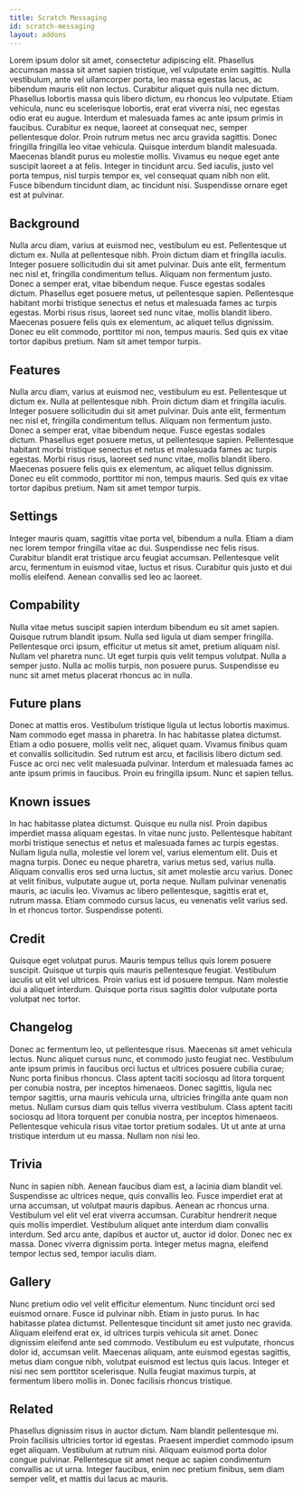 ```yaml
---
title: Scratch Messaging
id: scratch-messaging
layout: addons
---
```


Lorem ipsum dolor sit amet, consectetur adipiscing elit. Phasellus accumsan massa sit amet sapien tristique, vel vulputate enim sagittis. Nulla vestibulum, ante vel ullamcorper porta, leo massa egestas lacus, ac bibendum mauris elit non lectus. Curabitur aliquet quis nulla nec dictum. Phasellus lobortis massa quis libero dictum, eu rhoncus leo vulputate. Etiam vehicula, nunc eu scelerisque lobortis, erat erat viverra nisi, nec egestas odio erat eu augue. Interdum et malesuada fames ac ante ipsum primis in faucibus. Curabitur ex neque, laoreet at consequat nec, semper pellentesque dolor. Proin rutrum metus nec arcu gravida sagittis. Donec fringilla fringilla leo vitae vehicula. Quisque interdum blandit malesuada. Maecenas blandit purus eu molestie mollis. Vivamus eu neque eget ante suscipit laoreet a at felis. Integer in tincidunt arcu. Sed iaculis, justo vel porta tempus, nisl turpis tempor ex, vel consequat quam nibh non elit. Fusce bibendum tincidunt diam, ac tincidunt nisi. Suspendisse ornare eget est at pulvinar.

## Background

Nulla arcu diam, varius at euismod nec, vestibulum eu est. Pellentesque ut dictum ex. Nulla at pellentesque nibh. Proin dictum diam et fringilla iaculis. Integer posuere sollicitudin dui sit amet pulvinar. Duis ante elit, fermentum nec nisl et, fringilla condimentum tellus. Aliquam non fermentum justo. Donec a semper erat, vitae bibendum neque. Fusce egestas sodales dictum. Phasellus eget posuere metus, ut pellentesque sapien. Pellentesque habitant morbi tristique senectus et netus et malesuada fames ac turpis egestas. Morbi risus risus, laoreet sed nunc vitae, mollis blandit libero. Maecenas posuere felis quis ex elementum, ac aliquet tellus dignissim. Donec eu elit commodo, porttitor mi non, tempus mauris. Sed quis ex vitae tortor dapibus pretium. Nam sit amet tempor turpis.

## Features

Nulla arcu diam, varius at euismod nec, vestibulum eu est. Pellentesque ut dictum ex. Nulla at pellentesque nibh. Proin dictum diam et fringilla iaculis. Integer posuere sollicitudin dui sit amet pulvinar. Duis ante elit, fermentum nec nisl et, fringilla condimentum tellus. Aliquam non fermentum justo. Donec a semper erat, vitae bibendum neque. Fusce egestas sodales dictum. Phasellus eget posuere metus, ut pellentesque sapien. Pellentesque habitant morbi tristique senectus et netus et malesuada fames ac turpis egestas. Morbi risus risus, laoreet sed nunc vitae, mollis blandit libero. Maecenas posuere felis quis ex elementum, ac aliquet tellus dignissim. Donec eu elit commodo, porttitor mi non, tempus mauris. Sed quis ex vitae tortor dapibus pretium. Nam sit amet tempor turpis.


## Settings

Integer mauris quam, sagittis vitae porta vel, bibendum a nulla. Etiam a diam nec lorem tempor fringilla vitae ac dui. Suspendisse nec felis risus. Curabitur blandit erat tristique arcu feugiat accumsan. Pellentesque velit arcu, fermentum in euismod vitae, luctus et risus. Curabitur quis justo et dui mollis eleifend. Aenean convallis sed leo ac laoreet.


## Compability

Nulla vitae metus suscipit sapien interdum bibendum eu sit amet sapien. Quisque rutrum blandit ipsum. Nulla sed ligula ut diam semper fringilla. Pellentesque orci ipsum, efficitur ut metus sit amet, pretium aliquam nisl. Nullam vel pharetra nunc. Ut eget turpis quis velit tempus volutpat. Nulla a semper justo. Nulla ac mollis turpis, non posuere purus. Suspendisse eu nunc sit amet metus placerat rhoncus ac in nulla.


## Future plans


Donec at mattis eros. Vestibulum tristique ligula ut lectus lobortis maximus. Nam commodo eget massa in pharetra. In hac habitasse platea dictumst. Etiam a odio posuere, mollis velit nec, aliquet quam. Vivamus finibus quam et convallis sollicitudin. Sed rutrum est arcu, et facilisis libero dictum sed. Fusce ac orci nec velit malesuada pulvinar. Interdum et malesuada fames ac ante ipsum primis in faucibus. Proin eu fringilla ipsum. Nunc et sapien tellus.

## Known issues

In hac habitasse platea dictumst. Quisque eu nulla nisl. Proin dapibus imperdiet massa aliquam egestas. In vitae nunc justo. Pellentesque habitant morbi tristique senectus et netus et malesuada fames ac turpis egestas. Nullam ligula nulla, molestie vel lorem vel, varius elementum elit. Duis et magna turpis. Donec eu neque pharetra, varius metus sed, varius nulla. Aliquam convallis eros sed urna luctus, sit amet molestie arcu varius. Donec at velit finibus, vulputate augue ut, porta neque. Nullam pulvinar venenatis mauris, ac iaculis leo. Vivamus ac libero pellentesque, sagittis erat et, rutrum massa. Etiam commodo cursus lacus, eu venenatis velit varius sed. In et rhoncus tortor. Suspendisse potenti.

## Credit

Quisque eget volutpat purus. Mauris tempus tellus quis lorem posuere suscipit. Quisque ut turpis quis mauris pellentesque feugiat. Vestibulum iaculis ut elit vel ultrices. Proin varius est id posuere tempus. Nam molestie dui a aliquet interdum. Quisque porta risus sagittis dolor vulputate porta volutpat nec tortor.

## Changelog

Donec ac fermentum leo, ut pellentesque risus. Maecenas sit amet vehicula lectus. Nunc aliquet cursus nunc, et commodo justo feugiat nec. Vestibulum ante ipsum primis in faucibus orci luctus et ultrices posuere cubilia curae; Nunc porta finibus rhoncus. Class aptent taciti sociosqu ad litora torquent per conubia nostra, per inceptos himenaeos. Donec sagittis, ligula nec tempor sagittis, urna mauris vehicula urna, ultricies fringilla ante quam non metus. Nullam cursus diam quis tellus viverra vestibulum. Class aptent taciti sociosqu ad litora torquent per conubia nostra, per inceptos himenaeos. Pellentesque vehicula risus vitae tortor pretium sodales. Ut ut ante at urna tristique interdum ut eu massa. Nullam non nisi leo.

## Trivia

Nunc in sapien nibh. Aenean faucibus diam est, a lacinia diam blandit vel. Suspendisse ac ultrices neque, quis convallis leo. Fusce imperdiet erat at urna accumsan, ut volutpat mauris dapibus. Aenean ac rhoncus urna. Vestibulum vel elit vel erat viverra accumsan. Curabitur hendrerit neque quis mollis imperdiet. Vestibulum aliquet ante interdum diam convallis interdum. Sed arcu ante, dapibus et auctor ut, auctor id dolor. Donec nec ex massa. Donec viverra dignissim porta. Integer metus magna, eleifend tempor lectus sed, tempor iaculis diam.


## Gallery

Nunc pretium odio vel velit efficitur elementum. Nunc tincidunt orci sed euismod ornare. Fusce id pulvinar nibh. Etiam in justo purus. In hac habitasse platea dictumst. Pellentesque tincidunt sit amet justo nec gravida. Aliquam eleifend erat ex, id ultrices turpis vehicula sit amet. Donec dignissim eleifend ante sed commodo. Vestibulum eu est vulputate, rhoncus dolor id, accumsan velit. Maecenas aliquam, ante euismod egestas sagittis, metus diam congue nibh, volutpat euismod est lectus quis lacus. Integer et nisi nec sem porttitor scelerisque. Nulla feugiat maximus turpis, at fermentum libero mollis in. Donec facilisis rhoncus tristique.

## Related

Phasellus dignissim risus in auctor dictum. Nam blandit pellentesque mi. Proin facilisis ultricies tortor id egestas. Praesent imperdiet commodo ipsum eget aliquam. Vestibulum at rutrum nisi. Aliquam euismod porta dolor congue pulvinar. Pellentesque sit amet neque ac sapien condimentum convallis ac ut urna. Integer faucibus, enim nec pretium finibus, sem diam semper velit, et mattis dui lacus ac mauris. 
